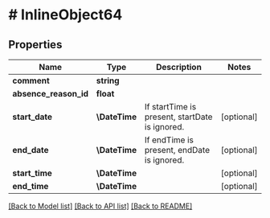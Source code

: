 # # InlineObject64

## Properties

Name | Type | Description | Notes
------------ | ------------- | ------------- | -------------
**comment** | **string** |  |
**absence_reason_id** | **float** |  |
**start_date** | **\DateTime** | If startTime is present, startDate is ignored. | [optional]
**end_date** | **\DateTime** | If endTime is present, endDate is ignored. | [optional]
**start_time** | **\DateTime** |  | [optional]
**end_time** | **\DateTime** |  | [optional]

[[Back to Model list]](../../README.md#models) [[Back to API list]](../../README.md#endpoints) [[Back to README]](../../README.md)
